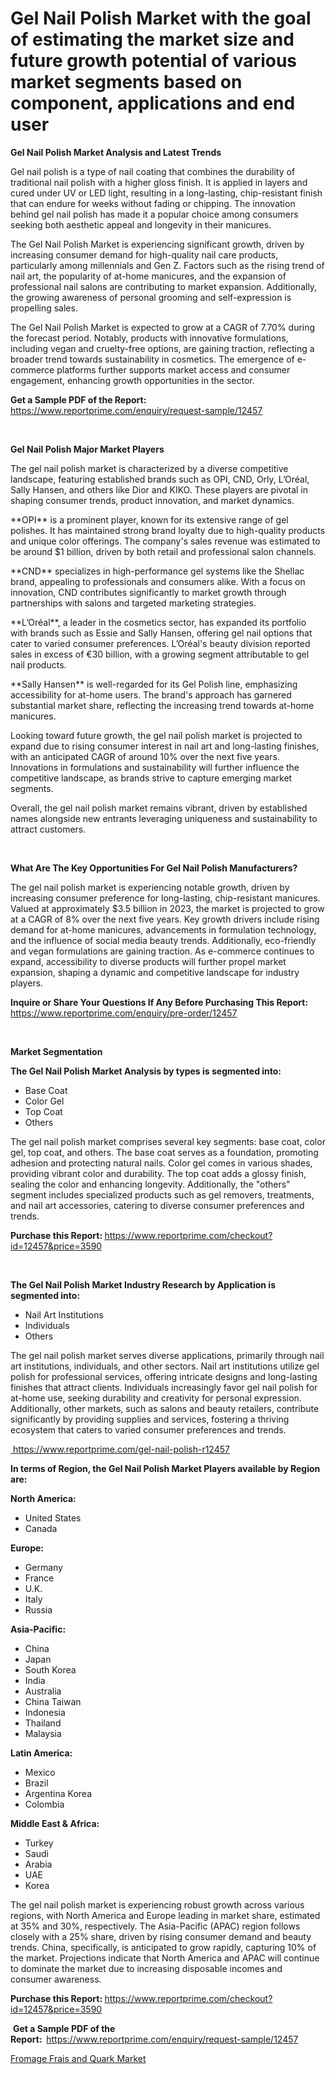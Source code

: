 <p><h1>Gel Nail Polish Market with the goal of estimating the market size and future growth potential of various market segments based on component, applications and end user</h1></p><p><strong>Gel Nail Polish Market Analysis and Latest Trends</strong></p>
<p><p>Gel nail polish is a type of nail coating that combines the durability of traditional nail polish with a higher gloss finish. It is applied in layers and cured under UV or LED light, resulting in a long-lasting, chip-resistant finish that can endure for weeks without fading or chipping. The innovation behind gel nail polish has made it a popular choice among consumers seeking both aesthetic appeal and longevity in their manicures.</p><p>The Gel Nail Polish Market is experiencing significant growth, driven by increasing consumer demand for high-quality nail care products, particularly among millennials and Gen Z. Factors such as the rising trend of nail art, the popularity of at-home manicures, and the expansion of professional nail salons are contributing to market expansion. Additionally, the growing awareness of personal grooming and self-expression is propelling sales. </p><p>The Gel Nail Polish Market is expected to grow at a CAGR of 7.70% during the forecast period. Notably, products with innovative formulations, including vegan and cruelty-free options, are gaining traction, reflecting a broader trend towards sustainability in cosmetics. The emergence of e-commerce platforms further supports market access and consumer engagement, enhancing growth opportunities in the sector.</p></p>
<p><strong>Get a Sample PDF of the Report:&nbsp;</strong> <a href="https://www.reportprime.com/enquiry/request-sample/12457?utm_campaign=2283&utm_medium=2&utm_source=Github&utm_content=ia&utm_term=18032025&utm_id=gel-nail-polish">https://www.reportprime.com/enquiry/request-sample/12457</a></p>
<p>&nbsp;</p>
<p><strong>Gel Nail Polish Major Market Players</strong></p>
<p><p>The gel nail polish market is characterized by a diverse competitive landscape, featuring established brands such as OPI, CND, Orly, L’Oréal, Sally Hansen, and others like Dior and KIKO. These players are pivotal in shaping consumer trends, product innovation, and market dynamics.</p><p>**OPI** is a prominent player, known for its extensive range of gel polishes. It has maintained strong brand loyalty due to high-quality products and unique color offerings. The company's sales revenue was estimated to be around $1 billion, driven by both retail and professional salon channels.</p><p>**CND** specializes in high-performance gel systems like the Shellac brand, appealing to professionals and consumers alike. With a focus on innovation, CND contributes significantly to market growth through partnerships with salons and targeted marketing strategies.</p><p>**L’Oréal**, a leader in the cosmetics sector, has expanded its portfolio with brands such as Essie and Sally Hansen, offering gel nail options that cater to varied consumer preferences. L’Oréal's beauty division reported sales in excess of €30 billion, with a growing segment attributable to gel nail products.</p><p>**Sally Hansen** is well-regarded for its Gel Polish line, emphasizing accessibility for at-home users. The brand's approach has garnered substantial market share, reflecting the increasing trend towards at-home manicures.</p><p>Looking toward future growth, the gel nail polish market is projected to expand due to rising consumer interest in nail art and long-lasting finishes, with an anticipated CAGR of around 10% over the next five years. Innovations in formulations and sustainability will further influence the competitive landscape, as brands strive to capture emerging market segments. </p><p>Overall, the gel nail polish market remains vibrant, driven by established names alongside new entrants leveraging uniqueness and sustainability to attract customers.</p></p>
<p>&nbsp;</p>
<p><strong>What Are The Key Opportunities For Gel Nail Polish Manufacturers?</strong></p>
<p><p>The gel nail polish market is experiencing notable growth, driven by increasing consumer preference for long-lasting, chip-resistant manicures. Valued at approximately $3.5 billion in 2023, the market is projected to grow at a CAGR of 8% over the next five years. Key growth drivers include rising demand for at-home manicures, advancements in formulation technology, and the influence of social media beauty trends. Additionally, eco-friendly and vegan formulations are gaining traction. As e-commerce continues to expand, accessibility to diverse products will further propel market expansion, shaping a dynamic and competitive landscape for industry players.</p></p>
<p><strong>Inquire or Share Your Questions If Any Before Purchasing This Report:</strong> <a href="https://www.reportprime.com/enquiry/pre-order/12457?utm_campaign=2283&utm_medium=2&utm_source=Github&utm_content=ia&utm_term=18032025&utm_id=gel-nail-polish">https://www.reportprime.com/enquiry/pre-order/12457</a></p>
<p>&nbsp;</p>
<p><strong>Market Segmentation</strong></p>
<p><strong>The Gel Nail Polish Market Analysis by types is segmented into:</strong></p>
<p><ul><li>Base Coat</li><li>Color Gel</li><li>Top Coat</li><li>Others</li></ul></p>
<p><p>The gel nail polish market comprises several key segments: base coat, color gel, top coat, and others. The base coat serves as a foundation, promoting adhesion and protecting natural nails. Color gel comes in various shades, providing vibrant color and durability. The top coat adds a glossy finish, sealing the color and enhancing longevity. Additionally, the "others" segment includes specialized products such as gel removers, treatments, and nail art accessories, catering to diverse consumer preferences and trends.</p></p>
<p><strong>Purchase this Report:&nbsp;</strong><a href="https://www.reportprime.com/checkout?id=12457&price=3590&utm_campaign=2283&utm_medium=2&utm_source=Github&utm_content=ia&utm_term=18032025&utm_id=gel-nail-polish">https://www.reportprime.com/checkout?id=12457&price=3590</a></p>
<p>&nbsp;</p>
<p><strong>The Gel Nail Polish Market Industry Research by Application is segmented into:</strong></p>
<p><ul><li>Nail Art Institutions</li><li>Individuals</li><li>Others</li></ul></p>
<p><p>The gel nail polish market serves diverse applications, primarily through nail art institutions, individuals, and other sectors. Nail art institutions utilize gel polish for professional services, offering intricate designs and long-lasting finishes that attract clients. Individuals increasingly favor gel nail polish for at-home use, seeking durability and creativity for personal expression. Additionally, other markets, such as salons and beauty retailers, contribute significantly by providing supplies and services, fostering a thriving ecosystem that caters to varied consumer preferences and trends.</p></p>
<p><a href="https://www.reportprime.com/gel-nail-polish-r12457?utm_campaign=2283&utm_medium=2&utm_source=Github&utm_content=ia&utm_term=18032025&utm_id=gel-nail-polish">&nbsp;https://www.reportprime.com/gel-nail-polish-r12457</a></p>
<p><strong>In terms of Region, the Gel Nail Polish Market Players available by Region are:</strong></p>
<p>
    <p> <strong> North America: </strong>
        <ul>
            <li>United States</li>
            <li>Canada</li>
        </ul>
        </p> 
    <p> <strong> Europe: </strong>
        <ul>
            <li>Germany</li>
            <li>France</li>
            <li>U.K.</li>
            <li>Italy</li>
            <li>Russia</li>
        </ul>
        </p> 
    <p> <strong> Asia-Pacific: </strong>
        <ul>
            <li>China</li>
            <li>Japan</li>
            <li>South Korea</li>
            <li>India</li>
            <li>Australia</li>
            <li>China Taiwan</li>
            <li>Indonesia</li>
            <li>Thailand</li>
            <li>Malaysia</li>
        </ul>
        </p> 
    <p> <strong> Latin America: </strong>
        <ul>
            <li>Mexico</li>
            <li>Brazil</li>
            <li>Argentina Korea</li>
            <li>Colombia</li>
        </ul>
        </p> 
    <p> <strong> Middle East & Africa: </strong>
        <ul>
            <li>Turkey</li>
            <li>Saudi</li>
            <li>Arabia</li>
            <li>UAE</li>
            <li>Korea</li>
        </ul>
    </p>
    </p>
<p><p>The gel nail polish market is experiencing robust growth across various regions, with North America and Europe leading in market share, estimated at 35% and 30%, respectively. The Asia-Pacific (APAC) region follows closely with a 25% share, driven by rising consumer demand and beauty trends. China, specifically, is anticipated to grow rapidly, capturing 10% of the market. Projections indicate that North America and APAC will continue to dominate the market due to increasing disposable incomes and consumer awareness.</p></p>
<p><strong>Purchase this Report: </strong><a href="https://www.reportprime.com/checkout?id=12457&price=3590&utm_campaign=2283&utm_medium=2&utm_source=Github&utm_content=ia&utm_term=18032025&utm_id=gel-nail-polish">https://www.reportprime.com/checkout?id=12457&price=3590</a></p>
<p>&nbsp;<strong>Get a Sample PDF of the Report:&nbsp;&nbsp;</strong><a href="https://www.reportprime.com/enquiry/request-sample/12457?utm_campaign=2283&utm_medium=2&utm_source=Github&utm_content=ia&utm_term=18032025&utm_id=gel-nail-polish">https://www.reportprime.com/enquiry/request-sample/12457</a></p>
<p><strong></strong></p>
<p><p><a href="https://github.com/mcfred89/Market-Research-Report-List-1/blob/main/fromage-frais-and-quark-market.md?utm_campaign=2283&utm_medium=2&utm_source=Github&utm_content=ia&utm_term=18032025&utm_id=gel-nail-polish">Fromage Frais and Quark Market</a></p></p>